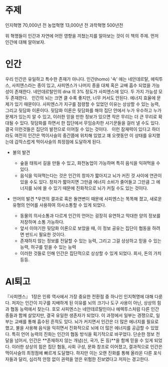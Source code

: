 # 주제
인지혁명 70,000년 전
농업혁명 13,000년 전
과학혁명 500년전

위 혁명들이 인간과 자연에 어떤 영향을 끼쳤는지를 알아보는 것이 이 책의 주제.
먼저 인간에 대해 알아보자.

# 인간
우리 인간은 유일하고 특수한 존재가 아니다. 인간(homo) '속' 에는 네안데르탈, 에릭투스, 사피엔스라는 종이 있고, 사피엔스가 나머지 종을 대체 혹은 교배 흡수 되었을 가능성이 존재한다. 네안데르탈인의 dna 의 3% 정도가 사피엔스에 있다. 두 가지 가능성 모두 존재한다.
 
인간의 뇌는 크면 클 수록 좋지만, 너무 커서도 안된다. 에너지 효율에 문제가 있기 때문이다.
사피엔스가 지구를 점령할 수 있었던 이유는 상상할 수 있는 능력, 그리고 뒷담화 이론이다.
뒷담화 이론은 뒷담화를 해야 집단 안에서 누가 우수하고 누가 문제가 있는지 알 수 있고, 이러한 믿을 만한 정보가 있으면 작은 무리는 더 큰 무리로 확대될 수 있다. 뒷담화를 하면서 한 집단에서 무임승차한 사기꾼들을 걸러 낼 수도 있다. 결국 이런것들은 집단의 발전으로 이어질 수 있는 것이다.
 
이런 잠재력이 있다고 하더라도 여전히 인간은 먹이사슬의 중간쯤에 위치해 있었고 꽤 오랫동안 이 상태를 유지했는데 갑작스럽게 먹이사슬의 최정점에 도달하게 된다. 

* 불의 발견
  * 숲을 태워서 길을 만들 수 있고, 화전농업이 가능하며 특히 음식을 익혀먹을 수 있다.
  * 음식을 익혀먹는다는 것은 인간의 창자가 짧아지고 뇌가 커진 것 사이에 연관이 있을 수도 있다. 창자가 짧아지면 그만큼 에너지 소비가 줄어들고 그만큼 그 에너지를 뇌에 쓸 수 있기 때문에 진화적으로 뇌가 커질 수도 있는 것이다. 

* 언어의 발견
  *우연의 결과로 혹은 돌연변이 때문에 사피엔스는 똑똑해 졌고, 새로운 유형의 언어를 사용하여 의사소통할 수 있게 되었다.
  * 동물의 의사소통과 다르게 인간의 언어는 굉장히 유연하고 막대한 양의 정보를 저장하며 소통 가능하다.
  * 앞서 이야기한 뒷담화 이론으로 보았을 때, 이 정보 공유는 집단이 협동을 하려면 반드시 필요한 것이다.
  * 존재하지 않는 정보를 전달할 수 있는 능력, 그리고 그걸 상상하고 믿을 수 있는 능력, 허구를 믿을 수 있는 능력
  * 이러한 것들로 인해 인간은 집단적으로 상상할 수 있게 되었다. 회사, 돈의 가치 등등.
 
# AI퇴고 
『사피엔스』 1장은 인류 역사에서 가장 중요한 전환점 중 하나인 인지혁명에 대해 다룬다. 저자는 인간이 지구를 지배하게 된 이유를 뇌의 크기나 도구 사용이 아닌, 상상의 힘과 협동 능력에서 찾는다.
호모 사피엔스는 네안데르탈인이나 에렉투스처럼 다른 인간 종들과 함께 살았지만, 결국 유일한 생존자가 되었다. 이 과정에서 일부는 경쟁으로, 일부는 교배를 통해 흡수된 흔적도 있다.
뇌가 커지면서 인간은 더 많은 에너지를 필요로 했고, 불을 사용해 음식을 익히면서 진화적으로 뇌에 더 많은 에너지를 공급할 수 있었다. 특히 언어 능력의 진화는 인간의 협동 방식을 획기적으로 바꾸었다. 단순한 정보 전달을 넘어서, 인간은 **존재하지 않는 개념(신, 국가, 돈 등)**을 함께 믿을 수 있게 되었다.
이러한 상상의 힘은 집단 협동, 사회 구성, 문화 창조로 이어졌고, 결과적으로 인간은 먹이사슬의 최정점에 빠르게 도달했다. 하지만 이는 오랜 진화를 통해 올라온 다른 포식자들과 달리, 심리적 안정 없이 권력을 얻은 위험한 진보였다고 저자는 경고한다.
